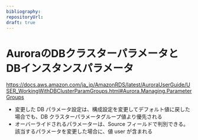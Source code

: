```yaml
---
bibliography: 
repositoryUrl:
draft: true
---
```


# AuroraのDBクラスターパラメータとDBインスタンスパラメータ

https://docs.aws.amazon.com/ja_jp/AmazonRDS/latest/AuroraUserGuide/USER_WorkingWithDBClusterParamGroups.html#Aurora.Managing.ParameterGroups

- 変更した DB パラメータ設定は、構成設定を変更してデフォルト値に戻した場合でも、DB クラスターパラメータグループ値より優先される
- オーバーライドされるパラメーターは、Source フィールドで判別できる。該当するパラメータを変更した場合に、値 user が含まれる
